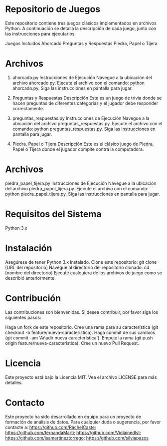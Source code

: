 # Repositorio de Juegos
Este repositorio contiene tres juegos clásicos implementados en archivos Python. A continuación se detalla la descripción de cada juego, junto con las instrucciones para ejecutarlos.

Juegos Incluidos
Ahorcado
Preguntas y Respuestas
Piedra, Papel o Tijera

# Archivos
1. ahorcado.py
Instrucciones de Ejecución
Navegue a la ubicación del archivo ahorcado.py.
Ejecute el archivo con el comando: python ahorcado.py.
Siga las instrucciones en pantalla para jugar.

2. Preguntas y Respuestas
Descripción
Este es un juego de trivia donde se hacen preguntas de diferentes categorías y el jugador debe responder correctamente.

3. preguntas_respuestas.py
Instrucciones de Ejecución
Navegue a la ubicación del archivo preguntas_respuestas.py.
Ejecute el archivo con el comando: python preguntas_respuestas.py.
Siga las instrucciones en pantalla para jugar.
3. Piedra, Papel o Tijera
Descripción
Este es el clásico juego de Piedra, Papel o Tijera donde el jugador compite contra la computadora.

# Archivos
piedra_papel_tijera.py
Instrucciones de Ejecución
Navegue a la ubicación del archivo piedra_papel_tijera.py.
Ejecute el archivo con el comando: python piedra_papel_tijera.py.
Siga las instrucciones en pantalla para jugar.

# Requisitos del Sistema
Python 3.x

# Instalación
Asegúrese de tener Python 3.x instalado.
Clone este repositorio: git clone [URL del repositorio]
Navegue al directorio del repositorio clonado: cd [nombre del directorio]
Ejecute cualquiera de los archivos de juego como se describió anteriormente.

# Contribución
Las contribuciones son bienvenidas. Si desea contribuir, por favor siga los siguientes pasos:

Haga un fork de este repositorio.
Cree una rama para su característica (git checkout -b feature/nueva-caracteristica).
Haga commit de sus cambios (git commit -am 'Añadir nueva característica').
Empuje la rama (git push origin feature/nueva-caracteristica).
Cree un nuevo Pull Request.

# Licencia
Este proyecto está bajo la Licencia MIT. Vea el archivo LICENSE para más detalles.

# Contacto
Este proyecto ha sido desarrollado en equipo para un proyecto de formación de análisis de datos.
Para cualquier duda o sugerencia, por favor contacte a: https://github.com/RachelCaste; https://github.com/fernandaMarti; https://github.com/Violainedlst; https://github.com/isamartineztorrego; https://github.com/silviapazos

